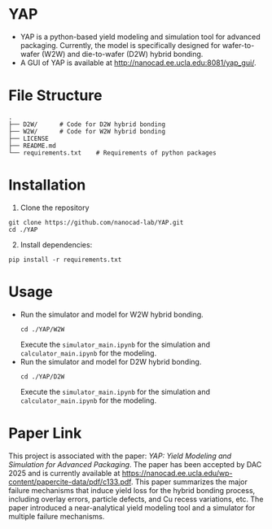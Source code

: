 # YAP
- YAP is a python-based yield modeling and simulation tool for advanced packaging. Currently, the model is specifically designed for wafer-to-wafer (W2W) and die-to-wafer (D2W) hybrid bonding.
- A GUI of YAP is available at http://nanocad.ee.ucla.edu:8081/yap_gui/.
# File Structure
```
.
├── D2W/      # Code for D2W hybrid bonding
├── W2W/      # Code for W2W hybrid bonding
├── LICENSE
├── README.md
└── requirements.txt    # Requirements of python packages
```

# Installation
1. Clone the repository
```
git clone https://github.com/nanocad-lab/YAP.git
cd ./YAP
```
2. Install dependencies:
```
pip install -r requirements.txt
```

# Usage
- Run the simulator and model for W2W hybrid bonding.
  ```
  cd ./YAP/W2W
  ```
  Execute the `simulator_main.ipynb` for the simulation and `calculator_main.ipynb` for the modeling.
- Run the simulator and model for D2W hybrid bonding.
  ```
  cd ./YAP/D2W
  ```
  Execute the `simulator_main.ipynb` for the simulation and `calculator_main.ipynb` for the modeling.


# Paper Link
This project is associated with the paper: _YAP: Yield Modeling and Simulation for Advanced Packaging_. The paper has been accepted by DAC 2025 and is currently available at https://nanocad.ee.ucla.edu/wp-content/papercite-data/pdf/c133.pdf. This paper summarizes the major failure mechanisms that induce yield loss for the hybrid bonding process, including overlay errors, particle defects, and Cu recess variations, etc. The paper introduced a near-analytical yield modeling tool and a simulator for multiple failure mechanisms.
